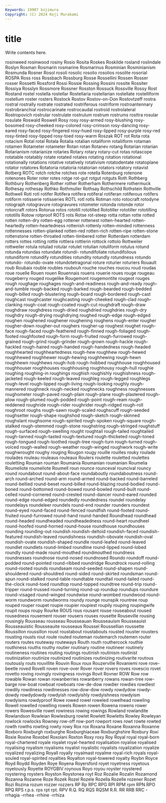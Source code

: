 ```yaml
---
Keywords: 19987 kojimura
Copyright: (C) 2024 Koji Murakami
---
```


# title

Write contents here.



rosinweed rosinwood rosiny Rosio Rosita Roskes Roskilde rosland roslindale
Roslyn Rosman Rosmarin rosmarine Rosmarinus Rosminian Rosminianism Rosmunda Rosner Rosol
rosoli rosolic rosolio rosolios rosolite rosorial ROSPA Ross ross Rossbach
Rossburg Rosse Rossellini Rossen Rosser rosser Rossetti Rossford Rossi Rossie
Rossing Rossini rossite Rossiter Rossiya Rosslyn Rossmore Rossner Rosston Rossuck
Rossville Rossy Rost Rostand rostel rostella rostellar Rostellaria rostellarian rostellate
rostelliform rostellum roster rosters Rostock Rostov Rostov-on-Don Rostovtzeff rostra rostral
rostrally rostrate rostrated rostriferous rostriform rostroantennary rostrobranchial rostrocarinate rostrocaudal rostroid
rostrolateral Rostropovich rostrular rostrulate rostrulum rostrum rostrums rosttra rosular rosulate
Roswald Roswell Rosy rosy rosy-armed rosy-blushing rosy-bosomed rosy-cheeked rosy-colored rosy-crimson
rosy-dancing rosy-eared rosy-faced rosy-fingered rosy-hued rosy-lipped rosy-purple rosy-red rosy-tinted rosy-tipped
rosy-toed rosy-warm Roszak ROT rot Rota rota rotacism Rotal rotal
Rotala Rotalia rotalian rotaliform rotaliiform rotaman rotamen Rotameter rotameter Rotan
rotan Rotanev rotang Rotarian rotarian Rotarianism rotarianize rotaries Rotary rotary
rotary-cut rotas rotascope rotatable rotatably rotate rotated rotates rotating rotation
rotational rotationally rotations rotative rotatively rotativism rotatodentate rotatoplane rotator rotatores
Rotatoria rotatoria rotatorian rotators rotatory rotavist Rotberg ROTC rotch rotche
rotches rote rotella Rotenburg rotenone rotenones Roter roter rotes rotge
rot-gut rotgut rotguts Roth Rothberg Rothbury Rothenberg Rother rother Rotherham
Rothermere rothermuck Rothesay rothesay Rothko Rothmuller Rothsay Rothschild Rothstein Rothville
Rothwell Roti roti rotifer Rotifera rotifera rotiferal rotiferan rotiferous rotifers
rotiform rotisserie rotisseries ROTL rotl rotls Rotman roto rotocraft rotodyne
rotograph rotogravure rotogravures rotometer rotonda rotonde rotor rotorcraft rotors Rotorua
rotos rototill rototilled Rototiller rototiller rototilling rototills Rotow rotproof ROTS
rots Rotse rot-steep rotta rottan rotte rotted rotten rotten-dry rotten-egg
rottener rottenest rotten-hearted rotten-heartedly rotten-heartedness rottenish rottenly rotten-minded rottenness rottennesses
rotten-planked rotten-red rotten-rich rotten-ripe rotten-stone rottenstone rotten-throated rotten-timbered rotter Rotterdam
rotterdam rotters rottes rotting rottle rottlera rottlerin rottock rottolo Rottweiler
rottweiler rotula rotulad rotular rotulet rotulian rotuliform rotulus rotund rotunda
rotundas rotundate rotundi- rotundifoliate rotundifolious rotundiform rotundify rotundities rotundity rotundly
rotundness rotundo rotundo- rotundo-ovate rotundotetragonal roture roturier roturiers Rouault roub
Roubaix rouble roubles roubouh rouche rouches roucou roud roudas roue
rouelle Rouen rouen Rouennais rouens rouerie roues rouge rougeau rougeberry
rouged rougelike Rougemont rougemontite rougeot rouges rough roughage roughages rough-and-readiness
rough-and-ready rough-and-tumble rough-backed rough-barked rough-bearded rough-bedded rough-billed rough-blustering rough-board rough-bordered
rough-cast roughcast roughcaster roughcasting rough-cheeked rough-clad rough-clanking rough-coat rough-coated rough-cut
roughdraft rough-draw roughdraw roughdress rough-dried roughdried roughdries rough-dry roughdry rough-drying
roughdrying roughed rough-edge rough-edged roughen roughened roughener roughening roughens rough-enter
rougher rougher-down rougher-out roughers rougher-up roughest roughet rough-face rough-faced rough-feathered
rough-finned rough-foliaged rough-footed roughfooted rough-form rough-fruited rough-furrowed rough-grained rough-grind rough-grinder
rough-grown rough-hackle rough-hackled rough-haired rough-handed rough-handedness rough-headed roughhearted roughheartedness rough-hew
roughhew rough-hewed roughhewed roughhewer rough-hewing roughhewing rough-hewn roughhewn roughhews rough-hob
rough-hobbed roughhouse roughhoused roughhouser roughhouses roughhousing roughhousy rough-hull roughie roughing
roughing-in roughings roughish roughishly roughishness rough-jacketed rough-keeled rough-leaved roughleg rough-legged
roughlegs rough-level rough-lipped rough-living rough-looking roughly rough-mannered roughneck rough-necked roughnecks
roughness roughnesses roughometer rough-paved rough-plain rough-plane rough-plastered rough-plow rough-plumed rough-podded
rough-point rough-ream rough-reddened roughride rough-rider roughrider rough-ridged rough-roll roughroot roughs
rough-sawn rough-scaled roughscuff rough-seeded roughsetter rough-shape roughshod rough-sketch rough-skinned roughslant
roughsome rough-spirited rough-spoken rough-square rough-stalked rough-stemmed rough-stone roughstring rough-stringed roughstuff
rough-surfaced rough-swelling rought roughtail rough-tailed roughtailed rough-tanned rough-tasted rough-textured rough-thicketed
rough-toned rough-tongued rough-toothed rough-tree rough-turn rough-turned rough-voiced rough-walled rough-weather rough-winged
roughwork rough-write roughwrought roughy rouging Rougon rougy rouille rouilles rouky
roulade roulades rouleau rouleaus rouleaux Roulers roulette rouletted roulettes rouletting
Rouman rouman Roumania Roumanian roumanian Roumelia Roumeliote roumeliote Roumell roun
rounce rounceval rouncival rouncy round roundabout round-about-face roundaboutly roundaboutness round-arch
round-arched round-arm round-armed round-backed round-barreled round-bellied round-beset round-billed round-blazing round-bodied
round-boned round-bottomed round-bowed round-bowled round-built round-celled round-cornered round-crested round-dancer round-eared
rounded round-edge round-edged roundedly roundedness roundel roundelay roundelays roundeleer roundels
round-end rounder rounders roundest round-eyed round-faced round-fenced roundfish round-footed round-fruited
round-furrowed round-hand round-handed Roundhead roundhead round-headed roundheaded roundheadedness round-heart roundheel
round-hoofed round-horned round-house roundhouse roundhouses rounding rounding-out roundish roundish-deltoid roundish-faced
roundish-featured roundish-leaved roundishness roundish-obovate roundish-oval roundish-ovate roundish-shaped roundle round-leafed round-leaved
roundlet roundlets round-limbed roundline round-lipped round-lobed roundly round-made round-mouthed roundmouthed
roundness roundnesses roundnose round-nosed roundnosed Roundo roundoff round-podded round-pointed round-ribbed
roundridge Roundrock round-rolling round-rooted rounds roundseam round-seeded round-shapen round-shouldered round-shouldred
round-sided round-skirted roundsman round-spun round-stalked round-table roundtable roundtail round-tailed round-the-clock
round-toed roundtop round-topped roundtree round-trip round-tripper round-trussed round-turning round-up roundup
roundups roundure round-visaged round-winged roundwise round-wombed roundwood round-worm roundworm roundworms
roundy rounge rounspik rountree roup rouped rouper roupet roupie roupier
roupiest roupily rouping roupingwife roupit roups roupy Rourke ROUS rous
rousant rouse rouseabout roused rousedness rousement rouser rousers rouses rousette
Rouseville rousing rousingly Rousseau rousseau Rousseauan Rousseauism Rousseauist Rousseauistic Rousseauite
rousseaus Roussel Roussellian roussette Roussillon roussillon roust roustabout roustabouts rousted
rouster rousters rousting rousts rout route routed routeman routemarch routemen
router routers routes routeway routeways Routh routh routhercock routhie routhiness
rouths routhy routier routinary routine routineer routinely routineness routines routing
routings routinish routinism routinist routinization routinize routinized routinizes routinizing routivarite
routous routously routs rouvillite Rouvin Roux roux Rouzerville Rovaniemi rove
rove-beetle roved Rovelli roven rove-over Rover rover rovers roves rovescio
rovet rovetto roving rovingly rovingness rovings Rovit Rovner ROW Row
row rowable Rowan rowan rowanberries rowanberry rowans rowan-tree row-barge row-boat
rowboat rowboats row-de-dow rowdier rowdies rowdiest rowdily rowdiness rowdinesses row-dow-dow
rowdy rowdydow rowdy-dowdy rowdydowdy rowdyish rowdyishly rowdyishness rowdyism rowdyisms rowdyproof
Rowe rowed rowel roweled rowelhead roweling Rowell rowelled rowelling rowels
Rowen rowen Rowena rowens rower rowers Rowesville rowet rowiness rowing
rowings Rowland rowlandite Rowlandson Rowleian Rowlesburg rowlet Rowlett Rowletts Rowley
Rowleyan rowlock rowlocks Rowney row-off row-port rowport rows rowt rowte
rowted rowth rowths rowting rowty rowy Rox rox Roxana Roxane
Roxanna Roxanne Roxboro Roxburgh roxburghe Roxburghiaceae Roxburghshire Roxbury Roxi Roxie
Roxine Roxobel Roxolani Roxton Roxy roxy Roy Royal royal royal-born
royal-chartered royale royalet royal-hearted royalisation royalise royalised royalising royalism royalisms
royalist royalistic royalists royalization royalize royalized royalizing Royall royally royalmast
royalme royal-rich royals royal-souled royal-spirited royalties Royalton royal-towered royalty Roybn
Royce Royd Roydd Royden Roye Royena Royersford royet royetness royetous
royetously Royette ROYGBIV roynous Royo royou royster roystered roystering roysters
Royston Roystonea royt Roz Rozalie Rozalin Rozamond Rozanna Rozanne Roze
Rozek Rozel Rozele Rozella Rozelle rozener Rozet Rozi Rozina rozum
rozzer rozzers RP Rp RPC RPG RPI RPM rpm RPN
RPO RPQ RPS r.p.s. rps rpt rpt. RPV R.Q. RQ
RQS RQSM R.R. RR RRB RRC -rrhagia -rrhea -rrhine -rrhiza
